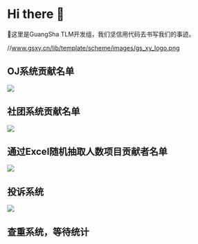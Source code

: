 # Hi there 👋

👋这里是GuangSha TLM开发组，我们坚信用代码去书写我们的事迹。

//www.gsxy.cn/lib/template/scheme/images/gs_xy_logo.png

## OJ系统贡献名单
<a href="https://github.com/GuangSha-TLM/ZuiOJ/graphs/contributors"><img src="https://contributors.nn.ci/api?repo=GuangSha-TLM/ZuiOJ" /></a>

## 社团系统贡献名单
<a href="https://github.com/GuangSha-TLM/ZuiOJ/graphs/contributors"><img src="https://contributors.nn.ci/api?repo=GuangSha-TLM/Community-system" /></a>

## 通过Excel随机抽取人数项目贡献者名单
<a href="https://github.com/GuangSha-TLM/ZuiOJ/graphs/contributors"><img src="https://contributors.nn.ci/api?repo=GuangSha-TLM/PersonnelExtractionInExcel" /></a>

## 投诉系统
<a href="https://github.com/GuangSha-TLM/ZuiOJ/graphs/contributors"><img src="https://contributors.nn.ci/api?repo=GuangSha-TLM/complaint_system" /></a>

## 查重系统，等待统计
